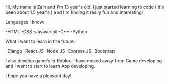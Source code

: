 Hi, My name is Zain and I'm 13 year's old. I just started learning to code ( it's been about 1.5 year's ) and I'm finding it really fun and interesting!

Languages I know:

  -HTML
  -CSS
  -Javascript
  -C++
  -Python
  
What I want to learn in the future:

  -Django
  -React JS
  -Node JS
  -Express JS
  -Bootstrap
  
I also develop game's in Roblox.
I have moved away from Game developing and I want to start to learn App developing.

I hope you have a pleasant day!

